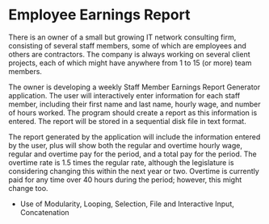 # Employee Earnings Report

There is an owner of a small but growing IT network consulting firm, consisting of several staff members, some of which are employees and others are contractors. The company is always working on several client projects, each of which might have anywhere from 1 to 15 (or more) team members.

The owner is developing a weekly Staff Member Earnings Report Generator application. The user will interactively enter information for each staff member, including their first name and last name, hourly wage, and number of hours worked. The program should create a report as this information is entered. The report will be stored in a sequential disk file in text format.

The report generated by the application will include the information entered by the user, plus will show both the regular and overtime hourly wage, regular and overtime pay for the period, and a total pay for the period. The overtime rate is 1.5 times the regular rate, although the legislature is considering changing this within the next year or two. Overtime is currently paid for any time over 40 hours during the period; however, this might change too.

* Use of Modularity, Looping, Selection, File and Interactive Input, Concatenation
